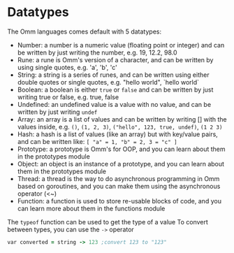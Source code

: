 # Datatypes

The Omm languages comes default with 5 datatypes:

- Number: a number is a numeric value (floating point or integer) and can be written by just writing the number, e.g. 19, 12.2, 98.0
- Rune: a rune is Omm's version of a character, and can be written by using single quotes, e.g. 'a', 'b', 'c'
- String: a string is a series of runes, and can be written using either double quotes or single quotes, e.g. "hello world", \`hello world\`
- Boolean: a boolean is either `true` or `false` and can be written by just writing true or false, e.g. true, false
- Undefined: an undefined value is a value with no value, and can be written by just writing `undef`
- Array: an array is a list of values and can be written by writing [] with the values inside, e.g. `()`, `(1, 2, 3)`, `("hello", 123, true, undef)`, `(1 2 3)`
- Hash: a hash is a list of values (like an array) but with key/value pairs, and can be written like: `[ "a" = 1, "b" = 2, 3 = "c" ]`
- Prototype: a prototype is Omm's for OOP, and you can learn about them in the prototypes module
- Object: an object is an instance of a prototype, and you can learn about them in the prototypes module
- Thread: a thread is the way to do asynchronous programming in Omm based on goroutines, and you can make them using the asynchronous operator (<~)
- Function: a function is used to store re-usable blocks of code, and you can learn more about them in the functions module

The `typeof` function can be used to get the type of a value
To convert between types, you can use the `->` operator

```clojure
var converted = string -> 123 ;convert 123 to "123"
```
